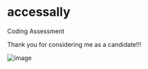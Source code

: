 # accessally
Coding Assessment

Thank you for considering me as a candidate!!!


![image](https://github.com/hanmowang/accessally/assets/89413517/06cf3ea7-2ee0-4f0b-bdb6-08737593688e)

